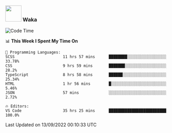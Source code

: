 ### <img src="https://media.giphy.com/media/VgCDAzcKvsR6OM0uWg/giphy.gif" width="50"> Waka

  <!--START_SECTION:waka-->
![Code Time](http://img.shields.io/badge/Code%20Time-862%20hrs%2014%20mins-blue)

📊 **This Week I Spent My Time On** 

```text
💬 Programming Languages: 
SCSS                     11 hrs 57 mins      ████████░░░░░░░░░░░░░░░░░   33.78% 
CSS                      9 hrs 59 mins       ███████░░░░░░░░░░░░░░░░░░   28.2% 
TypeScript               8 hrs 58 mins       ██████░░░░░░░░░░░░░░░░░░░   25.34% 
HTML                     1 hr 56 mins        █░░░░░░░░░░░░░░░░░░░░░░░░   5.46% 
JSON                     57 mins             ░░░░░░░░░░░░░░░░░░░░░░░░░   2.72%

🔥 Editors: 
VS Code                  35 hrs 25 mins      █████████████████████████   100.0%

```


 Last Updated on 13/09/2022 00:10:33 UTC
<!--END_SECTION:waka-->
